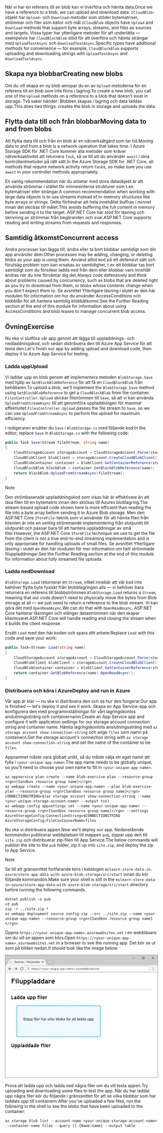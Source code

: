 <span data-ttu-id="45366-101">När vi har en referens till en blob kan vi överföra och hämta data.</span><span class="sxs-lookup"><span data-stu-id="45366-101">Once we have a reference to a blob, we can upload and download data.</span></span> <span data-ttu-id="45366-102">`ICloudBlob`-objekt har `Upload`- och `Download`-metoder som stöder bytematriser, strömmar och filer som källor och mål.</span><span class="sxs-lookup"><span data-stu-id="45366-102">`ICloudBlob` objects have `Upload` and `Download` methods that support byte arrays, streams, and files as sources and targets.</span></span> <span data-ttu-id="45366-103">Vissa typer har ytterligare metoder för att underlätta &mdash; exempelvis har `CloudBlockBlob` stöd för att överföra och hämta strängar med `UploadTextAsync` och `DownloadTextAsync`.</span><span class="sxs-lookup"><span data-stu-id="45366-103">Specific types have additional methods for convenience &mdash; for example, `CloudBlockBlob` supports uploading and downloading strings with `UploadTextAsync` and `DownloadTextAsync`.</span></span>

## <a name="creating-new-blobs"></a><span data-ttu-id="45366-104">Skapa nya blobbar</span><span class="sxs-lookup"><span data-stu-id="45366-104">Creating new blobs</span></span>

<span data-ttu-id="45366-105">Om du vill skapa en ny blob anropar du en av `Upload`-metoderna för en referens till en blob som inte finns i lagring.</span><span class="sxs-lookup"><span data-stu-id="45366-105">To create a new blob, you call one of the `Upload` methods on a reference to a blob that doesn't exist in storage.</span></span> <span data-ttu-id="45366-106">Två saker händer: Blobben skapas i lagring och data laddas upp.</span><span class="sxs-lookup"><span data-stu-id="45366-106">This does two things: creates the blob in storage and uploads the data.</span></span>

## <a name="moving-data-to-and-from-blobs"></a><span data-ttu-id="45366-107">Flytta data till och från blobbar</span><span class="sxs-lookup"><span data-stu-id="45366-107">Moving data to and from blobs</span></span>

<span data-ttu-id="45366-108">Att flytta data till och från en blob är en nätverksåtgärd som tar tid.</span><span class="sxs-lookup"><span data-stu-id="45366-108">Moving data to and from a blob is a network operation that takes time.</span></span> <span data-ttu-id="45366-109">I Azure Storage SDK för .NET Core kommer alla metoder som kräver nätverksaktivitet att returnera `Task`, så se till att du använder `await` i dina kontrollantmetoder på rätt sätt.</span><span class="sxs-lookup"><span data-stu-id="45366-109">In the Azure Storage SDK for .NET Core, all methods that require network activity return `Task`s, so make sure you use `await` in your controller methods appropriately.</span></span>

<span data-ttu-id="45366-110">En vanlig rekommendation när du arbetar med stora dataobjekt är att använda strömmar i stället för minnesinterna strukturer som t.ex. bytematriser eller strängar.</span><span class="sxs-lookup"><span data-stu-id="45366-110">A common recommendation when working with large data objects is to use streams instead of in-memory structures like byte arrays or strings.</span></span> <span data-ttu-id="45366-111">Detta förhindrar att hela innehållet buffras i minnet innan det skickas till målet.</span><span class="sxs-lookup"><span data-stu-id="45366-111">This avoids buffering the full content in memory before sending it to the target.</span></span> <span data-ttu-id="45366-112">ASP.NET Core har stöd för läsning och skrivning av strömmar från begäranden och svar.</span><span class="sxs-lookup"><span data-stu-id="45366-112">ASP.NET Core supports reading and writing streams from requests and responses.</span></span>

## <a name="concurrent-access"></a><span data-ttu-id="45366-113">Samtidig åtkomst</span><span class="sxs-lookup"><span data-stu-id="45366-113">Concurrent access</span></span>

<span data-ttu-id="45366-114">Andra processer kan lägga till, ändra eller ta bort blobbar samtidigt som din app använder dem.</span><span class="sxs-lookup"><span data-stu-id="45366-114">Other processes may be adding, changing, or deleting blobs as your app is using them.</span></span> <span data-ttu-id="45366-115">Använd alltid kod på ett defensivt sätt och förutsäg problem som kan orsakas av samtidighet, t.ex att blobbar tas bort samtidigt som du försöker ladda ned från dem eller blobbar vars innehåll ändras när du inte förväntar dig det.</span><span class="sxs-lookup"><span data-stu-id="45366-115">Always code defensively and think about problems caused by concurrency, such as blobs that are deleted right as you try to download from them, or blobs whose contents change when you don't expect them to.</span></span> <span data-ttu-id="45366-116">Se avsnittet Ytterligare läsning i slutet av den här modulen för information om hur du använder AccessConditions och blobblån för att hantera samtidig blobbåtkomst.</span><span class="sxs-lookup"><span data-stu-id="45366-116">See the Further Reading section at the end of this module for information about using AccessConditions and blob leases to manage concurrent blob access.</span></span>

## <a name="exercise"></a><span data-ttu-id="45366-117">Övning</span><span class="sxs-lookup"><span data-stu-id="45366-117">Exercise</span></span>

<span data-ttu-id="45366-118">Nu ska vi slutföra vår app genom att lägga till uppladdnings- och nedladdningskod, och sedan distribuera den till Azure App Service för att testa den.</span><span class="sxs-lookup"><span data-stu-id="45366-118">Let's finish our app by adding upload and download code, then deploy it to Azure App Service for testing.</span></span>

### <a name="upload"></a><span data-ttu-id="45366-119">Ladda upp</span><span class="sxs-lookup"><span data-stu-id="45366-119">Upload</span></span>

<span data-ttu-id="45366-120">Vi laddar upp en blob genom att implementera metoden `BlobStorage.Save` med hjälp av `GetBlockBlobReference` för att få en `CloudBlockBlob` från behållaren.</span><span class="sxs-lookup"><span data-stu-id="45366-120">To upload a blob, we'll implement the `BlobStorage.Save` method using `GetBlockBlobReference` to get a `CloudBlockBlob` from the container.</span></span> <span data-ttu-id="45366-121">`FilesController.Upload` skickar filströmmen till `Save`, så att vi kan använda `UploadFromStreamAsync` till att genomföra uppladdningen för maximal effektivitet.</span><span class="sxs-lookup"><span data-stu-id="45366-121">`FilesController.Upload` passes the file stream to `Save`, so we can use `UploadFromStreamAsync` to perform the upload for maximum efficiency.</span></span>

<span data-ttu-id="45366-122">I redigeraren ersätter du `Save` i `BlobStorage.cs` med följande kod:</span><span class="sxs-lookup"><span data-stu-id="45366-122">In the editor, replace `Save` in `BlobStorage.cs` with the following code:</span></span>

```csharp
public Task Save(Stream fileStream, string name)
{
    CloudStorageAccount storageAccount = CloudStorageAccount.Parse(storageConfig.ConnectionString);
    CloudBlobClient blobClient = storageAccount.CreateCloudBlobClient();
    CloudBlobContainer container = blobClient.GetContainerReference(storageConfig.FileContainerName);
    CloudBlockBlob blockBlob = container.GetBlockBlobReference(name);
    return blockBlob.UploadFromStreamAsync(fileStream);
}
```

> [!NOTE]
> <span data-ttu-id="45366-123">Den strömbaserade uppladdningskod som visas här är effektivare än att läsa filen till en bytematris innan den skickas till Azures bloblagring.</span><span class="sxs-lookup"><span data-stu-id="45366-123">The stream-based upload code shown here is more efficient than reading the file into a byte array before sending it to Azure Blob storage.</span></span> <span data-ttu-id="45366-124">Men den ASP.NET Core `IFormFile`-teknik som vi använder för att hämta filen från klienten är inte en verklig strömmande implementering från slutpunkt till slutpunkt och passar bara till att hantera uppladdningar av små filer.</span><span class="sxs-lookup"><span data-stu-id="45366-124">However, the ASP.NET Core `IFormFile` technique we use to get the file from the client is not a true end-to-end streaming implementation and is only appropriate for handling uploads of small files.</span></span> <span data-ttu-id="45366-125">Se avsnittet Ytterligare läsning i slutet av den här modulen för mer information om helt strömmade filuppladdningar.</span><span class="sxs-lookup"><span data-stu-id="45366-125">See the Further Reading section at the end of this module for information about fully streamed file uploads.</span></span>

### <a name="download"></a><span data-ttu-id="45366-126">Ladda ned</span><span class="sxs-lookup"><span data-stu-id="45366-126">Download</span></span>

<span data-ttu-id="45366-127">`BlobStorage.Load` returnerar en `Stream`, vilket innebär att vår kod inte behöver flytta byte fysiskt från blobblagringen alls &mdash; vi behöver bara returnera en referens till blobbströmmen.</span><span class="sxs-lookup"><span data-stu-id="45366-127">`BlobStorage.Load` returns a `Stream`, meaning that our code doesn't need to physically move the bytes from Blob storage at all &mdash; we just need to return a reference to the blob stream.</span></span> <span data-ttu-id="45366-128">Vi kan göra det med `OpenReadAsync`.</span><span class="sxs-lookup"><span data-stu-id="45366-128">We can do that with `OpenReadAsync`.</span></span> <span data-ttu-id="45366-129">ASP.NET Core hanterar läsningen och stänger dataströmmen när den skapar klientsvaret.</span><span class="sxs-lookup"><span data-stu-id="45366-129">ASP.NET Core will handle reading and closing the stream when it builds the client response.</span></span>

<span data-ttu-id="45366-130">Ersätt `Load` med den här koden och spara ditt arbete:</span><span class="sxs-lookup"><span data-stu-id="45366-130">Replace `Load` with this code and save your work:</span></span>

```csharp
public Task<Stream> Load(string name)
{
    CloudStorageAccount storageAccount = CloudStorageAccount.Parse(storageConfig.ConnectionString);
    CloudBlobClient blobClient = storageAccount.CreateCloudBlobClient();
    CloudBlobContainer container = blobClient.GetContainerReference(storageConfig.FileContainerName);
    return container.GetBlobReference(name).OpenReadAsync();
}
```

### <a name="deploy-and-run-in-azure"></a><span data-ttu-id="45366-131">Distribuera och köra i Azure</span><span class="sxs-lookup"><span data-stu-id="45366-131">Deploy and run in Azure</span></span>

<span data-ttu-id="45366-132">Vår app är klar &mdash; nu ska vi distribuera den och se hur den fungerar.</span><span class="sxs-lookup"><span data-stu-id="45366-132">Our app is finished &mdash; let's deploy it and see it work.</span></span> <span data-ttu-id="45366-133">Skapa en App Service-app och konfigurera den med programinställningar för vårt lagringskontos anslutningssträng och containernamn.</span><span class="sxs-lookup"><span data-stu-id="45366-133">Create an App Service app and configure it with application settings for our storage account connection string and container name.</span></span> <span data-ttu-id="45366-134">Hämta lagringskontots anslutningssträng med `az storage account show-connection-string` och ange `files` som namn på containern.</span><span class="sxs-lookup"><span data-stu-id="45366-134">Get the storage account's connection string with `az storage account show-connection-string` and set the name of the container to be `files`.</span></span>

<span data-ttu-id="45366-135">Appnamnet måste vara globalt unikt, så du måste välja ett eget namn att fylla i `<your-unique-app-name>`.</span><span class="sxs-lookup"><span data-stu-id="45366-135">The app name needs to be globally unique, so you'll need to choose your own name to fill in `<your-unique-app-name>`.</span></span>

```azurecli
az appservice plan create --name blob-exercise-plan --resource-group <rgn>[Sandbox resource group name]</rgn>
az webapp create --name <your-unique-app-name> --plan blob-exercise-plan --resource-group <rgn>[Sandbox resource group name]</rgn>
CONNECTIONSTRING=$(az storage account show-connection-string --name <your-unique-storage-account-name> --output tsv)
az webapp config appsettings set --name <your-unique-app-name> --resource-group <rgn>[Sandbox resource group name]</rgn> --settings AzureStorageConfig:ConnectionString=$CONNECTIONSTRING AzureStorageConfig:FileContainerName=files
```

<span data-ttu-id="45366-136">Nu ska vi distribuera appen.</span><span class="sxs-lookup"><span data-stu-id="45366-136">Now we'll deploy our app.</span></span> <span data-ttu-id="45366-137">Nedanstående kommandon publicerar webbplatsen till mappen `pub`, zippar upp den till `site.zip` och distribuerar zip-filen till App Service.</span><span class="sxs-lookup"><span data-stu-id="45366-137">The below commands will publish the site to the `pub` folder, zip it up into `site.zip`, and deploy the zip to App Service.</span></span>

> [!NOTE]
> <span data-ttu-id="45366-138">Se till att gränssnittet fortfarande körs i katalogen `mslearn-store-data-in-azure/store-app-data-with-azure-blob-storage/src/start` innan du kör följande kommandon.</span><span class="sxs-lookup"><span data-stu-id="45366-138">Make sure your shell is still in the `mslearn-store-data-in-azure/store-app-data-with-azure-blob-storage/src/start` directory before running the following commands.</span></span>

```azurecli
dotnet publish -o pub
cd pub
zip -r ../site.zip *
az webapp deployment source config-zip --src ../site.zip --name <your-unique-app-name> --resource-group <rgn>[Sandbox resource group name]</rgn>
```

<span data-ttu-id="45366-139">Öppna `https://<your-unique-app-name>.azurewebsites.net` i en webbläsare om du vill se appen som körs.</span><span class="sxs-lookup"><span data-stu-id="45366-139">Open `https://<your-unique-app-name>.azurewebsites.net` in a browser to see the running app.</span></span> <span data-ttu-id="45366-140">Det bör se ut som på bilden nedan.</span><span class="sxs-lookup"><span data-stu-id="45366-140">It should look like the image below.</span></span>

![Skärmbild av webbappen FileUploader](../media/7-fileuploader-empty.PNG)

<span data-ttu-id="45366-142">Prova att ladda upp och ladda ned några filer om du vill testa appen.</span><span class="sxs-lookup"><span data-stu-id="45366-142">Try uploading and downloading some files to test the app.</span></span> <span data-ttu-id="45366-143">När du har laddat upp några filer kör du följande i gränssnittet för att se vilka blobbar som har laddats upp till containern:</span><span class="sxs-lookup"><span data-stu-id="45366-143">After you've uploaded a few files, run the following in the shell to see the blobs that have been uploaded to the container:</span></span>

```console
az storage blob list --account-name <your-unique-storage-account-name> --container-name files --query [].{Name:name} --output table
```
